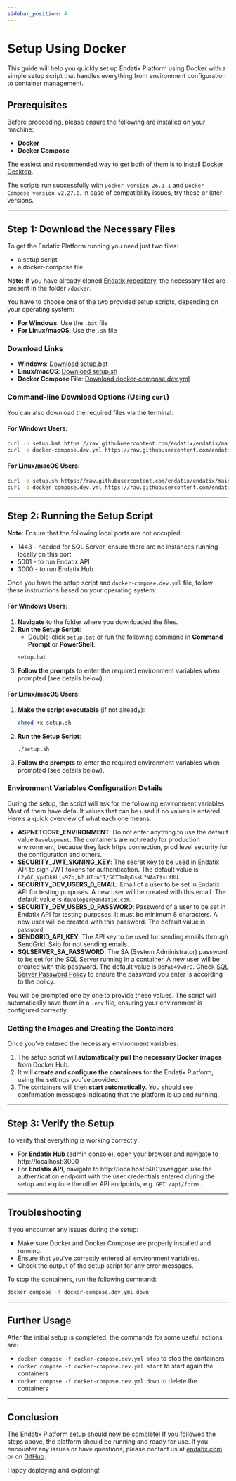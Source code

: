 ```yaml
---
sidebar_position: 4
---
```


# Setup Using Docker

This guide will help you quickly set up Endatix Platform using Docker with a simple setup script that handles everything from environment configuration to container management.

## Prerequisites

Before proceeding, please ensure the following are installed on your machine:

- **Docker**
- **Docker Compose**

The easiest and recommended way to get both of them is to install [Docker Desktop](https://docs.docker.com/get-docker/).

The scripts run successfully with `Docker version 26.1.1` and `Docker Compose version v2.27.0`. In case of compatibility issues, try these or later versions.

---

## Step 1: Download the Necessary Files

To get the Endatix Platform running you need just two files:
- a setup script
- a docker-compose file

**Note:** If you have already cloned [Endatix repository](https://github.com/endatix/endatix), the necessary files are  present in the folder `/docker`.

You have to choose one of the two provided setup scripts, depending on your operating system:

- **For Windows**: Use the `.bat` file
- **For Linux/macOS**: Use the `.sh` file

### Download Links

- **Windows**: [Download setup.bat](https://raw.githubusercontent.com/endatix/endatix/main/docker/setup.bat)
- **Linux/macOS**: [Download setup.sh](https://raw.githubusercontent.com/endatix/endatix/main/docker/setup.sh)
- **Docker Compose File**: [Download docker-compose.dev.yml](https://raw.githubusercontent.com/endatix/endatix/main/docker/docker-compose.dev.yml)

### Command-line Download Options (Using `curl`)

You can also download the required files via the terminal:

#### For Windows Users:
```bash
curl -o setup.bat https://raw.githubusercontent.com/endatix/endatix/main/docker/setup.bat
curl -o docker-compose.dev.yml https://raw.githubusercontent.com/endatix/endatix/main/docker/docker-compose.dev.yml
```

#### For Linux/macOS Users:
```bash
curl -o setup.sh https://raw.githubusercontent.com/endatix/endatix/main/docker/setup.sh
curl -o docker-compose.dev.yml https://raw.githubusercontent.com/endatix/endatix/main/docker/docker-compose.dev.yml
```

---

## Step 2: Running the Setup Script

**Note:** Ensure that the following local ports are not occupied:
- 1443 - needed for SQL Server, ensure there are no instances running locally on this port
- 5001 - to run Endatix API
- 3000 - to run Endatix Hub

Once you have the setup script and `docker-compose.dev.yml` file, follow these instructions based on your operating system:

#### For Windows Users:
1. **Navigate** to the folder where you downloaded the files.
2. **Run the Setup Script**: 
   - Double-click `setup.bat` or run the following command in **Command Prompt** or **PowerShell**:
   ```bash
   setup.bat
   ```
3. **Follow the prompts** to enter the required environment variables when prompted (see details below).

#### For Linux/macOS Users:
1. **Make the script executable** (if not already):
   ```bash
   chmod +x setup.sh
   ```
2. **Run the Setup Script**:
   ```bash
   ./setup.sh
   ```
3. **Follow the prompts** to enter the required environment variables when prompted (see details below).

### Environment Variables Configuration Details

During the setup, the script will ask for the following environment variables. Most of them have default values that can be used if no values is entered. Here’s a quick overview of what each one means:

- **ASPNETCORE_ENVIRONMENT**: Do not enter anything to use the default value `Development`. The containers are not ready for production environment, because they lack https connection, prod level security for the configuration and others.
- **SECURITY_JWT_SIGNING_KEY**: The secret key to be used in Endatix API to sign JWT tokens for authentication. The default value is `L2yGC_Vpd3k#L[<9Zb,h?.HT:n'T/5CTDmBpDskU?NAaT$sLfRU`.
- **SECURITY_DEV_USERS_0_EMAIL**: Email of a user to be set in Endatix API for testing purposes. A new user will be created with this email. The default value is `developer@endatix.com`.
- **SECURITY_DEV_USERS_0_PASSWORD**: Password of a user to be set in Endatix API for testing purposes. It must be minimum 8 characters. A new user will be created with this password. The default value is `password`.
- **SENDGRID_API_KEY**: The API key to be used for sending emails through SendGrid. Skip for not sending emails.
- **SQLSERVER_SA_PASSWORD**: The SA (System Administrator) password to be set for the SQL Server running in a container. A new user will be created with this password. The default value is `DbPa649w0rD`. Check [SQL Server Password Policy](https://learn.microsoft.com/en-us/sql/relational-databases/security/password-policy) to ensure the password you enter is according to the policy.

You will be prompted one by one to provide these values. The script will automatically save them in a `.env` file, ensuring your environment is configured correctly.

### Getting the Images and Creating the Containers

Once you’ve entered the necessary environment variables:

1. The setup script will **automatically pull the necessary Docker images** from Docker Hub.
2. It will **create and configure the containers** for the Endatix Platform, using the settings you've provided.
3. The containers will then **start automatically**. You should see confirmation messages indicating that the platform is up and running.

---

## Step 3: Verify the Setup

To verify that everything is working correctly:

- For **Endatix Hub** (admin console), open your browser and navigate to http://localhost:3000
- For **Endatix API**, navigate to http://localhost:5001/swagger, use the authentication endpoint with the user credentials entered during the setup and explore the other API endpoints, e.g. `GET /api/forms`.

---

## Troubleshooting

If you encounter any issues during the setup:

- Make sure Docker and Docker Compose are properly installed and running.
- Ensure that you've correctly entered all environment variables.
- Check the output of the setup script for any error messages.

To stop the containers, run the following command:

```bash
docker compose -f docker-compose.dev.yml down
```

---

## Further Usage

After the initial setup is completed, the commands for some useful actions are:
- `docker compose -f docker-compose.dev.yml stop` to stop the containers
- `docker compose -f docker-compose.dev.yml start` to start again the containers
- `docker compose -f docker-compose.dev.yml down` to delete the containers

---

## Conclusion

The Endatix Platform setup should now be complete! If you followed the steps above, the platform should be running and ready for use. If you encounter any issues or have questions, please contact us at [endatix.com](https://endatix.com/contact) or on [GitHub](https://github.com/endatix/endatix/discussions).

Happy deploying and exploring!
